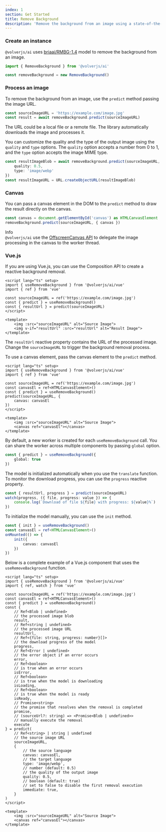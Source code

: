```yaml
---
index: 1
section: Get Started
title: Remove Background
description: 'Remove the background from an image using a state-of-the-art background removal AI model, designed to effectively separate foreground from background in a range of categories and image types.'
---
```


### Create an instance

`@volverjs/ai` uses [briaai/RMBG-1.4](https://huggingface.co/briaai/RMBG-1.4) model to remove the background from an image.

```typescript
import { RemoveBackground } from '@volverjs/ai'

const removeBackground = new RemoveBackground()
```

### Process an image

To remove the background from an image, use the `predict` method passing the image URL.

```typescript
const sourceImageURL = 'https://example.com/image.jpg'
const result = await removeBackground.predict(sourceImageURL)
```

The URL could be a local file or a remote file. The library automatically downloads the image and processes it.

You can customize the quality and the type of the output image using the `quality` and `type` options.
The `quality` option accepts a number from 0 to 1, and the `type` option accepts the image MIME type.

```typescript
const resultImageBlob = await removeBackground.predict(sourceImageURL, {
    quality: 0.5,
    type: 'image/webp'
})
const resultImageURL = URL.createObjectURL(resultImageBlob)
```

### Canvas

You can pass a canvas element in the DOM to the `predict` method to draw the result directly on the canvas.

```typescript
const canvas = document.getElementById('canvas') as HTMLCanvasElement
removeBackground.predict(sourceImageURL, { canvas })
```

<div class="vv-alert vv-alert--callout vv-alert--info mb-lg">
  <div class="vv-alert__header">
    <div class="vv-alert__title">Info</div>
  </div>
  <div class="vv-alert__content">
    <code>@volverjs/ai</code> use the <a href="https://web.dev/articles/offscreen-canvas" target="_blank">OffscreenCanvas API</a> to delegate the image processing in the canvas to the worker thread.
  </div>
</div>

### Vue.js

If you are using Vue.js, you can use the Composition API to create a reactive background removal.

```markup
<script lang="ts" setup>
import { useRemoveBackground } from '@volverjs/ai/vue'
import { ref } from 'vue'

const sourceImageURL = ref('https://example.com/image.jpg')
const { predict } = useRemoveBackground()
const { resultUrl } = predict(sourceImageURL)
</script>

<template>
    <img :src="sourceImageURL" alt="Source Image">
    <img v-if="resultUrl" :src="resultUrl" alt="Result Image">
</template>
```
The `resultUrl` reactive property contains the URL of the processed image. Change the `sourceImageURL` to trigger the background removal process.

To use a canvas element, pass the canvas element to the `predict` method.

```markup
<script lang="ts" setup>
import { useRemoveBackground } from '@volverjs/ai/vue'
import { ref } from 'vue'

const sourceImageURL = ref('https://example.com/image.jpg')
const canvasEl = ref<HTMLCanvasElement>()
const { predict } = useRemoveBackground()
predict(sourceImageURL, {
    canvas: canvasEl
})
</script>

<template>
    <img :src="sourceImageURL" alt="Source Image">
    <canvas ref="canvasEl"></canvas>
</template>
```

By default, a new worker is created for each `useRemoveBackground` call. You can share the worker across multiple components by passing `global` option.

```typescript
const { predict } = useRemoveBackground({
    global: true
})
```

The model is initialized automatically when you use the `translate` function.
To monitor the download progress, you can use the `progress` reactive property.

```typescript
const { resultUrl, progress } = predict(sourceImageURL)
watch(progress, ({ file, progress: value }) => {
    console.log(`Download of file ${file} with progress: ${value}%`)
})
```

To initialize the model manually, you can use the `init` method.

```typescript
const { init } = useRemoveBackground()
const canvasEl = ref<HTMLCanvasElement>()
onMounted(() => {
    init({
        canvas: canvasEl
    })
})
```

Below is a complete example of a Vue.js component that uses the `useRemoveBackground` function.

```markup
<script lang="ts" setup>
import { useRemoveBackground } from '@volverjs/ai/vue'
import { ref, watch } from 'vue'

const sourceImageURL = ref('https://example.com/image.jpg')
const canvasEl = ref<HTMLCanvasElement>()
const { predict } = useRemoveBackground()
const {
    // Ref<Blob | undefined>
    // the processed image blob
    result,
    // Ref<string | undefined>
    // the processed image URL
    resultUrl,
    // Ref<{file: string, progress: number}[]>
    // the download progress of the model
    progress,
    // Ref<Error | undefined>
    // the error object if an error occurs
    error,
    // Ref<boolean>
    // is true when an error occurs
    isError,
    // Ref<boolean>
    // is true when the model is downloading
    isLoading,
    // Ref<boolean>
    // is true when the model is ready
    isReady,
    // Promise<string>
    // the promise that resolves when the removal is completed
    promise,
    // (sourceUrl?: string) => <Promise<Blob | undefined>>
    // manually execute the removal
    execute
} = predict(
    // Ref<string> | string | undefined
    // the source image URL
    sourceImageURL,
    {
        // the source language
        canvas: canvasEl,
        // the target language
        type: 'image/webp',
        // number (default: 0.5)
        // the quality of the output image
        quality: 0.5,
        // boolean (default: true)
        // set to false to disable the first removal execution
        immediate: true,
    }
)
</script>

<template>
    <img :src="sourceImageURL" alt="Source Image">
    <canvas ref="canvasEl"></canvas>
</template>
```
